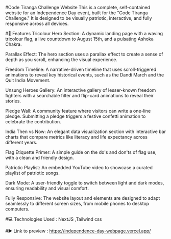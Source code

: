 #Code Tiranga Challenge Website
This is a complete, self-contained website for an Independence Day event, built for the "Code Tiranga Challenge." It is designed to be visually patriotic, interactive, and fully responsive across all devices.

#🌟 Features
Tricolour Hero Section: A dynamic landing page with a waving tricolour flag, a live countdown to August 15th, and a pulsating Ashoka Chakra.

Parallax Effect: The hero section uses a parallax effect to create a sense of depth as you scroll, enhancing the visual experience.

Freedom Timeline: A narrative-driven timeline that uses scroll-triggered animations to reveal key historical events, such as the Dandi March and the Quit India Movement.

Unsung Heroes Gallery: An interactive gallery of lesser-known freedom fighters with a searchable filter and flip-card animations to reveal their stories.

Pledge Wall: A community feature where visitors can write a one-line pledge. Submitting a pledge triggers a festive confetti animation to celebrate the contribution.

India Then vs Now: An elegant data visualization section with interactive bar charts that compare metrics like literacy and life expectancy across different years.

Flag Etiquette Primer: A simple guide on the do's and don'ts of flag use, with a clean and friendly design.

Patriotic Playlist: An embedded YouTube video to showcase a curated playlist of patriotic songs.

Dark Mode: A user-friendly toggle to switch between light and dark modes, ensuring readability and visual comfort.

Fully Responsive: The website layout and elements are designed to adapt seamlessly to different screen sizes, from mobile phones to desktop computers.

#💻 Technologies Used : NextJS ,Tailwind css


#▶️ Link to preview :
https://independence-day-webpage.vercel.app/
